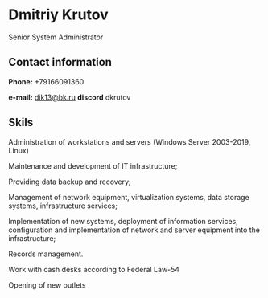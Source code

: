 # Dmitriy Krutov
Senior System Administrator

## Contact information
**Phone:** +79166091360

**e-mail:** dik13@bk.ru
**discord** dkrutov


## Skils

Administration of workstations and servers (Windows Server 2003-2019, Linux)

Maintenance and development of IT infrastructure;

Providing data backup and recovery;

Management of network equipment, virtualization systems, data storage systems, infrastructure services;

Implementation of new systems, deployment of information services, configuration and implementation of network and server equipment into the infrastructure;

Records management.

Work with cash desks according to Federal Law-54

Opening of new outlets
